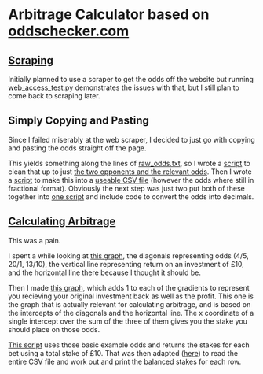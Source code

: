 # Arbitrage Calculator based on [oddschecker.com](https://www.oddschecker.com/)

## [Scraping](scraping/)

Initially planned to use a scraper to get the odds off the website but running [web_access_test.py](scraping/web_access_test.py) demonstrates the issues with that, but I still plan to come back to scraping later.

## Simply Copying and Pasting

Since I failed miserably at the web scraper, I decided to just go with copying and pasting the odds straight off the page.

This yields something along the lines of [raw_odds.txt](docs/raw_odds.txt), so I wrote a [script](formatters/filter_raw_odds.py) to clean that up to just [the two opponents and the relevant odds](docs/filtered_odds.txt). Then I wrote a [script](formatters/format_filtered_odds.py) to make this into a [useable CSV file](docs/formatted_odds.csv) (however the odds where still in fractional format).
Obviously the next step was just two put both of these together into [one script](formatters/format_raw_odds.py) and include code to convert the odds into decimals.

## [Calculating Arbitrage](calculators/)

This was a pain.

I spent a while looking at [this graph](assets/wrong_graphs.png), the diagonals representing odds (4/5, 20/1, 13/10), the vertical line representing return on an investment of £10, and the horizontal line there because I thought it should be.

Then I made [this graph](assets/right_odds.png), which adds 1 to each of the gradients to represent you recieving your original investment back as well as the profit. This one is the graph that is actually relevant for calculating arbitrage, and is based on the intercepts of the diagonals and the horizontal line. The x coordinate of a single intercept over the sum of the three of them gives you the stake you should place on those odds.

[This script](calculators/basic_arb_calc.py) uses those basic example odds and returns the stakes for each bet using a total stake of £10.
That was then adapted ([here](calculators/csv_arb_calc.py)) to read the entire CSV file and work out and print the balanced stakes for each row.